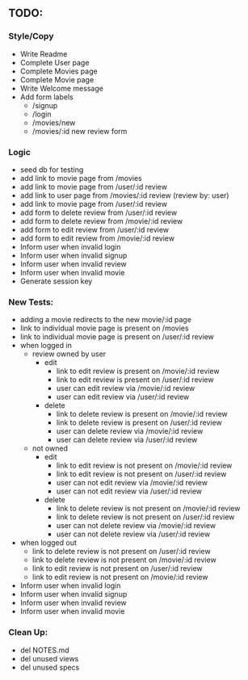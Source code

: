 <!-- Movie review application

## Models
#### user  
> has many reviews  
has a secure password  
is unique  
attr: username  
attr: email  
attr: password         

#### movie  
> has many reviews  
is unique  
attr: name  

#### review  
> belongs to user  
belongs to movie  
attr: content  
attr: rating  
foreign_key: movie_id  
foreign_key: user_id  

## Controllers

application  
>- '/'  
    - shows index

user  
>- get '/signup'   
    - shows user/signup  
>- get '/login'  
    - shows user/login
>- post '/logout'  
    - clear session  
    - redirect to /

movie
>-  get '/movies/:id'  
    - shows movie/show  
>- get '/movies/new'  
    - shows movie/new  
>- post '/movies  
    - create new movie  
    - redirect movie/:id  

review
>- get '/reviews/:id'  
    - shows reviews/show  
>- get '/reviews/:id/edit'  
    - shows reviews/edit  
>- get '/reviews/new'  
    - shows reviews/new  
>- patch '/reviews/:id  
    - updates reviews with id == :id  
    - redirect '/reviews/:id'  
>- post 'reviews'  
    - creates new review  
    - redirect '/reviews/:id'  
>- delete '/reviews/:id/delete'  
    - deletes review with id == :id  

## Views
>- index  
    - show latest reviews  
    - show registration?  
>- user  
    - action: create new user  
    - view > see all reviews    
>- movie    
    - show.erb > see all reviews for this movie  
    - new.erb > action: create movie > post to /movies
>- review  
    - show.erb > action: delete review if owner > delete to /reviews/:id/delete  
    - link_to: /reviews/:id/edit if owner  
    - edit.erb > action: update review if owner > patch to /reviews/:id  
    - new.erb > action: create review > post to /reviews
-->
## TODO: 
### Style/Copy
- Write Readme  
- Complete User page
- Complete Movies page    
- Complete Movie page
- Write Welcome message
- Add form labels
    - /signup
    - /login
    - /movies/new
    - /movies/:id new review form

### Logic
- seed db for testing
- add link to movie page from /movies
- add link to movie page from /user/:id review
- add link to user page from /movies/:id review (review by: user)
- add link to movie page from /user/:id review
- add form to delete review from /user/:id review
- add form to delete review from /movie/:id review
- add form to edit review from /user/:id review
- add form to edit review from /movie/:id review
- Inform user when invalid login
- Inform user when invalid signup
- Inform user when invalid review
- Inform user when invalid movie
- Generate session key

### New Tests:
- adding a movie redirects to the new movie/:id page
- link to individual movie page is present on /movies
- link to individual movie page is present on /user/:id review
- when logged in
    - review owned by user
      - edit
        - link to edit review is present on /movie/:id review 
        - link to edit review is present on /user/:id review 
        - user can edit review via /movie/:id review
        - user can edit review via /user/:id review 
      - delete
        - link to delete review is present on /movie/:id review 
        - link to delete review is present on /user/:id review 
        - user can delete review via /movie/:id review 
        - user can delete review via /user/:id review 
    - not owned
      - edit
        - link to edit review is not present on /movie/:id review
        - link to edit review is not present on /user/:id review
        - user can not edit review via /movie/:id review
        - user can not edit review via /user/:id review
      - delete
        - link to delete review is not present on /movie/:id review
        - link to delete review is not present on /user/:id review
        - user can not delete review via /movie/:id review
        - user can not delete review via /user/:id review
- when logged out
    - link to delete review is not present on /user/:id review
    - link to delete review is not present on /movie/:id review
    - link to edit review is not present on /user/:id review 
    - link to edit review is not present on /movie/:id review 
- Inform user when invalid login
- Inform user when invalid signup
- Inform user when invalid review
- Inform user when invalid movie

### Clean Up:
- del NOTES.md
- del unused views
- del unused specs